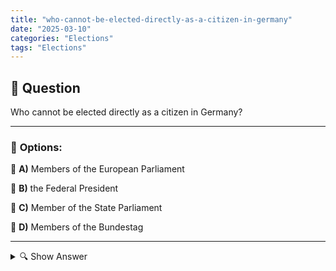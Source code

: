 ```yaml
---
title: "who-cannot-be-elected-directly-as-a-citizen-in-germany"
date: "2025-03-10"
categories: "Elections"
tags: "Elections"
---
```


## 📌 **Question**

Who cannot be elected directly as a citizen in Germany?



---

### 📝 **Options:**

🔘 **A)** Members of the European Parliament

🔘 **B)** the Federal President

🔘 **C)** Member of the State Parliament

🔘 **D)** Members of the Bundestag

---

<details>
  <summary>🔍 Show Answer</summary>

  <p>
💡  <b>Correct Answer:</b>  b
  </p>
  <p>
    📖<b>Explanation:</b>
    In Germany, citizens at different levels elect their representatives through different procedures. Direct elections allow the election of members of the Bundestag, state parliament and members of the EU Parliament. These deputies are directly elected by the voters. The Federal President, on the other hand, is not elected directly by the citizens, but by the Federal Assembly, which is made up of the members of the Bundestag and representatives of the federal states. This indirect election procedure distinguishes the Federal President from the other positions mentioned.
  </p>
</details>
